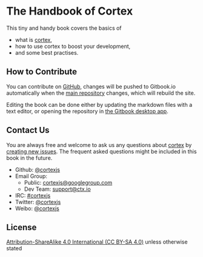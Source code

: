 # The Handbook of Cortex

This tiny and handy book covers the basics of
- what is [cortex](https://github.com/cortexjs/cortex),
- how to use cortex to boost your development,
- and some best practises.

## How to Contribute

You can contribute on  [GitHub](https://github.com/cortexjs/the-handbook-of-cortex), changes will be pushed to Gitbook.io automatically when the [main repository](https://github.com/cortexjs/the-handbook-of-cortex) changes, which will rebuild the site.

Editing the book can be done either by updating the markdown files with a text editor, or opening the repository in [the Gitbook desktop app](https://github.com/GitbookIO/editor/blob/master/README.md).

## Contact Us

You are always free and welcome to ask us any questions about [cortex](https://github.com/cortexjs/cortex) by [creating new issues](https://github.com/cortexjs/cortex/issues). The frequent asked questions might be included in this book in the future.

- Github: [@cortexjs](https://github.com/cortexjs/cortex)
- Email Group:
  - Public: [cortexjs@googlegroup.com](cortexjs@googlegroups.com)
  - Dev Team: [support@ctx.io](support@ctx.io)
- IRC: [#cortexjs](http://webchat.freenode.net/?channels=cortexjs)
- Twitter: [@cortexjs](https://twitter.com/cortexjs)
- Weibo: [@cortexjs](http://weibo.com/cortexjs)

## License

[Attribution-ShareAlike 4.0 International (CC BY-SA 4.0)](http://creativecommons.org/licenses/by-sa/4.0/) unless otherwise stated

